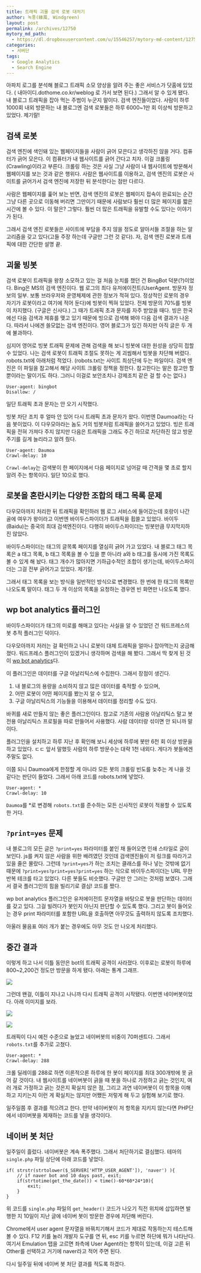 ```yaml
---
title: 트래픽 괴물 검색 로봇 대처기
author: 녹풍(綠風, Windgreen)
layout: post
permalink: /archives/12750
mytory_md_path:
  - https://dl.dropboxusercontent.com/u/15546257/mytory-md-content/12750-bot.md
categories:
  - 서버단
tags:
  - Google Analytics
  - Search Engine
---
```

아파치 로그를 분석해 블로그 트래픽 소모 양상을 알려 주는 좋은 서비스가 닷홈에 있었다. ( 내아이디.dothome.co.kr/weblog 로 가서 보면 된다.) 그래서 알 수 있게 됐다. 내 블로그 트래픽을 잡아 먹는 주범이 누군지 말이다. 검색 엔진들이었다. 사람이 하루 1000회 내외 방문하는 내 블로그엔 검색 로봇들은 하루 6000~1만 회 이상씩 방문하고 있었다. 제기랄!

## 검색 로봇

검색 엔진에 색인돼 있는 웹페이지들을 사람이 긁어 모은다고 생각하진 않을 거다. 컴퓨터가 긁어 모은다. 이 컴퓨터가 내 웹사이트를 긁어 간다고 치자. 이걸 크롤링(Crawling)이라고 부른다. 크롤링 하는 것은 사실 그냥 사람이 내 웹사이트에 방문해서 웹페이지를 보는 것과 같은 행위다. 사람은 웹사이트를 이용하고, 검색 엔진의 로봇은 사이트를 긁어가서 검색 엔진에 저장한 뒤 분석한다는 점만 다르다.

사람은 웹페이지를 훑어 보는 반면, 검색 엔진의 로봇은 웹페이지 접속이 완료되는 순간 그냥 다른 곳으로 이동해 버리면 그만이기 때문에 사람보다 훨씬 더 많은 페이지를 짧은 시간에 볼 수 있다. 이 말은? 그렇다. 훨씬 더 많은 트래픽을 유발할 수도 있다는 이야기가 된다.

그래서 검색 엔진 로봇들은 사이트에 부담을 주지 않을 정도로 알아서들 조절을 하는 알고리즘을 갖고 있다(고들 주장 하는데 구글만 그런 것 같다). 자, 검색 엔진 로봇과 트래픽에 대한 간단한 설명 끝.

## 괴물 빙봇

검색 로봇이 트래픽을 왕창 소모하고 있는 걸 처음 눈치를 챘던 건 BingBot 덕분(?)이었다. Bing은 MS의 검색 엔진이다. 웹 로그의 최다 유저에이전트(UserAgent. 방문자 정보의 일부. 보통 브라우저와 운영체제에 관한 정보가 적혀 있다. 정상적인 로봇의 경우 자기가 로봇이라고 여기에 적어 둔다)에 빙봇이 찍혀 있었다. 전체 방문의 70%를 빙봇이 차지했다. (구글은 신사다.) 그 때가 트래픽 초과 문자를 자주 받았을 때다. 빙은 한국에선 다음 검색과 제휴를 맺고 있기 때문에 빙으로 검색해 봐야 다음 검색 결과가 나온다. 따라서 나에겐 쓸모없는 검색 엔진이다. 영어 블로그가 있긴 하지만 아직 글은 두 개에 불과하다.

심지어 영어로 빙봇 트래픽 문제에 관해 검색을 해 보니 빙봇에 대한 원성을 상당히 접할 수 있었다. 나는 검색 로봇이 트래픽 조절도 못하는 게 괴씸해서 빙봇을 차단해 버렸다. robots.txt에 아래처럼 적었다. (robots.txt는 사이트 최상단에 두는 파일이다. 검색 엔진은 이 파일을 참고해서 해당 사이트 크롤링 정책을 정한다. 참고한다는 말은 참고만 할 뿐이라는 말이기도 하다. 그러니 이걸로 보안조치나 강제조치 같은 걸 할 수는 없다.)

    User-agent: bingbot
    Disallow: /
    

일단 트래픽 초과 문자는 안 오기 시작했다.

빙봇 차단 조치 후 얼마 안 있어 다시 트래픽 초과 문자가 왔다. 이번엔 Daumoa라는 다음 봇이었다. 이 다우모아라는 놈도 거의 빙봇처럼 트래픽을 쓸어가고 있었다. 빙은 트래픽을 전혀 가져다 주지 않지만 다음은 트래픽을 그래도 주긴 하므로 차단하진 않고 방문 주기를 길게 늘리라고 알려 줬다.

    User-agent: Daumoa
    Crawl-delay: 10
    

`Crawl-delay`는 검색봇이 한 페이지에서 다음 페이지로 넘어갈 때 간격을 몇 초로 할지 알려 주는 항목이다. 일단 10으로 했다.

## 로봇을 혼란시키는 다양한 조합의 태그 목록 문제

다우모아까지 처리한 뒤 트래픽을 확인하러 웹 로그 서비스에 들어갔는데 호랑이 나간 골에 여우가 왕이라고 이번엔 바이두스파이더가 트래픽을 휩쓸고 있었다. 바이두(Baidu)는 중국의 최대 검색엔진이다. 다행히 바이두스파이더는 빙봇만큼 무지막지하진 않았다.

바이두스파이더는 태그의 글목록 페이지를 열심히 긁어 가고 있었다. 내 블로그 태그 목록은 a 태그 목록, b 태그 목록을 볼 수 있을 뿐 아니라 a와 b 태그를 동시에 가진 목록도 볼 수 있게 해 놨다. 태그 개수가 많아지면 기하급수적인 조합이 생기는데, 바이두스파이더는 그걸 전부 긁어가고 있었다. 제기랄.

그래서 태그 목록을 보는 방식을 일반적인 방식으로 변경했다. 한 번에 한 태그의 목록만 나오도록 말이다. 태그 두 개 이상의 목록을 요청하는 경우엔 빈 화면만 나오도록 했다.

## wp bot analytics 플러그인

바이두스파이더가 태그의 미로를 해매고 있다는 사실을 알 수 있었던 건 워드프레스의 봇 추적 플러그인 덕이다.

다우모아까지 저러는 걸 확인하고 나니 로봇이 대체 트래픽을 얼마나 잡아먹는지 궁금해졌다. 워드프레스 플러그인이 있겠거니 생각하며 검색을 해 봤다. 그래서 딱 찾게 된 것이 [wp bot analytics][1]다.

이 플러그인은 데이터를 구글 아날리틱스에 수집한다. 그래서 장점이 생긴다.

1.  내 블로그의 용량을 소비하지 않고 많은 데이터를 축적할 수 있으며, 
2.  어떤 로봇이 어떤 페이지를 봤는지 알 수 있고, 
3.  구글 아날리틱스의 기능들을 이용해서 데이터를 정리할 수도 있다. 

바퀴를 새로 만들지 않는 좋은 플러그인이다. 참고로 기존의 사람용 아날리틱스 말고 봇 전용 아날리틱스 프로필을 따로 만들어서 사용했다. 사람 데이터랑 섞이면 안 되니까 말이다.

플러그인을 설치하고 하루 지난 후 확인해 보니 세상에 하루에 봇만 6천 회 이상 방문을 하고 있었다. ㄷㄷ 앞서 말했듯 사람의 하루 방문수는 대략 1천 내외다. 게다가 봇들에겐 주말도 없다.

이쯤 되니 Daumoa에게 한정할 게 아니라 모든 봇의 크롤링 빈도를 늦추는 게 나을 것 같다는 판단이 들었다. 그래서 아래 코드를 robots.txt에 넣었다.

    User-agent: *
    Crawl-delay: 10
    

`Daumoa`를 *로 변경해 `robots.txt`를 준수하는 모든 신사적인 로봇이 적용할 수 있도록 한 거다.

## `?print=yes` 문제

내 블로그의 모든 글은 `?print=yes` 파라미터를 붙인 채 들어오면 인쇄 스타일로 글이 보인다. js를 켜지 않은 사람을 위한 배려였던 것인데 검색엔진들이 저 링크를 따라가고 있을 줄은 몰랐다. 그런데 `?print=yes`가 하는 조치는 클래스를 하나 넣는 것밖에 없기 때문에 `?print=yes?print=yes?print=yes` 하는 식으로 바이두스파이더는 URL 무한반복 테크를 타고 있었다. 다른 봇들도 비슷했다. 구글만 안 그러는 것처럼 보였다. 그래서 결국 플러그인의 힘을 빌리기로 결심! 코드를 짰다.

wp bot analytics 플러그인은 유저에이전트 문자열을 바탕으로 봇을 판단하는 데이터를 갖고 있다. 그걸 빌려다가 봇인지 아닌지 판단할 수 있도록 했다. 그리고 봇이 들어오는 경우 print 파라미터를 포함한 URL을 호출하면 아무것도 출력하지 않도록 조치했다.

아울러 물음표 여러 개가 붙는 경우에도 아무 것도 안 나오게 처리했다.

## 중간 결과

이렇게 하고 나서 이틀 동안은 bot의 트래픽 공격이 사라졌다. 이후로는 로봇이 하루에 800~2,200건 정도만 방문을 하게 됐다. 아래는 통계 그래프.

![][2]

그런데 왠걸, 이틀이 지나고 나니까 다시 트래픽 공격이 시작됐다. 이번엔 네이버봇이었다. 아래 이미지를 보라.

![][3]

![][4]

트래픽이 다시 예전 수준으로 늘었고 네이버봇의 비중이 70퍼센트다. 그래서 `robots.txt`를 추가로 고쳤다.

    User-agent: *
    Crawl-delay: 288
    

크롤 딜레이를 288로 하면 이론적으론 하루에 한 봇이 페이지를 최대 300개밖에 못 긁어 갈 것이다. 내 웹사이트를 네이버봇이 긁을 때 봇을 하나로 가정하고 긁는 것인지, 여러 개로 가정하고 긁는 것은지 확실치 않은 점, 그리고 과연 네이버봇이 이 항목을 이해하고 지키는지 이런 게 확실치는 않지만 어쨌든 저렇게 해 두고 실험해 보기로 했다.

일주일쯤 후 결과를 적으려고 한다. 만약 네이버봇이 저 항목을 지키지 않는다면 PHP단에서 네이버봇을 제재하는 코드를 넣을 생각이다.

## 네이버 봇 처단

일주일이 흘렀다. 네이버봇은 계속 폭주했다. 그래서 처단하기로 결심했다. 테마의 `single.php` 파일 상단에 아래 코드를 넣었다.

    if( strstr(strtolower($_SERVER['HTTP_USER_AGENT']), 'naver') ){
        // if naver bot and 10 days past, exit;
        if(strtotime(get_the_date()) < time()-60*60*24*10){
            exit;
        }
    }
    

위 코드를 `single.php` 파일의 `get_header()` 코드가 나오기 직전 위치에 삽입하면 발행한 지 10일이 지난 글에 네이버 봇이 방문한 경우에 차단해 버린다.

Chrome에서 user agent 문자열을 바꿔치기해서 코드가 제대로 작동하는지 테스트해 볼 수 있다. F12 키를 눌러 개발자 도구를 연 뒤, esc 키를 누르면 하단에 뭐가 나타난다. 여기서 Emulation 탭을 고르면 좌측에 User Agent라는 항목이 있는데, 이걸 고른 뒤 Other를 선택하고 거기에 naver라고 적어 주면 된다.

다시 일주일 뒤에 네이버 봇 처단 결과를 적도록 하겠다.

 [1]: http://wordpress.org/plugins/wp-bots-analytics/
 [2]: //dl.dropboxusercontent.com/u/15546257/blog/mytory/bot.png
 [3]: //dl.dropboxusercontent.com/u/15546257/blog/mytory/bot2.png
 [4]: //dl.dropboxusercontent.com/u/15546257/blog/mytory/bot3.png